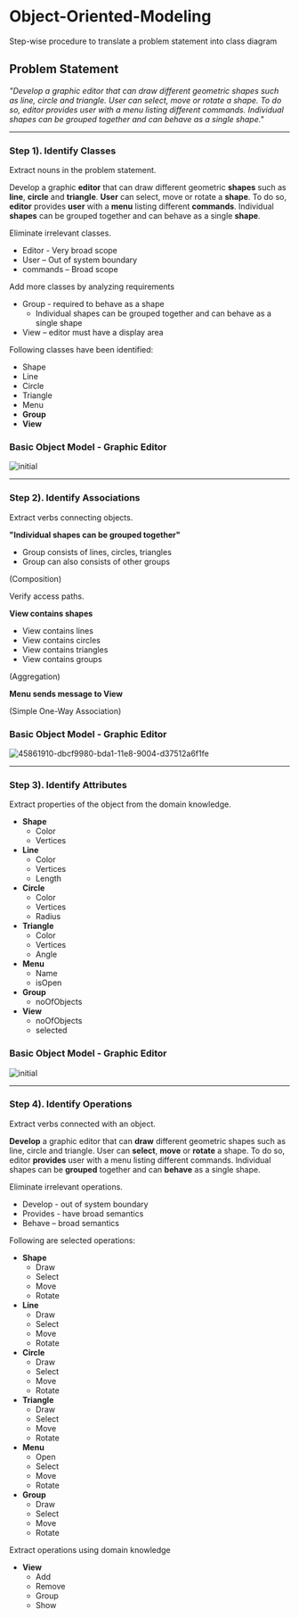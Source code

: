 # Object-Oriented-Modeling
Step-wise procedure to translate a problem statement into class diagram
## Problem Statement
*"Develop a graphic editor that can draw different geometric shapes such as line, circle and triangle. User can select, move or rotate a shape. To do so, editor provides user with a menu listing different commands. Individual shapes can be grouped together and can behave as a single shape."* 

---
### Step 1). Identify Classes
Extract nouns in the problem statement.

Develop a graphic **editor** that can draw different geometric **shapes** such as **line**, **circle** and **triangle**. **User** can select, move or rotate a **shape**. To do so, **editor** provides **user** with a **menu** listing different **commands**. Individual **shapes** can be grouped together and can behave as a single **shape**. 

Eliminate irrelevant classes.
* Editor - Very broad scope
* User – Out of system boundary
* commands – Broad scope

Add more classes by analyzing requirements
* Group - required to behave as a shape
  * Individual shapes can be grouped together and can behave as a single shape
* View – editor must have a display area

Following classes have been identified:
* Shape
* Line
* Circle
* Triangle
* Menu
* **Group**
* **View**
### Basic Object Model - Graphic Editor
![initial](https://user-images.githubusercontent.com/41892175/45860923-6614ff00-bd9c-11e8-87fb-530b0b6dc907.jpg)

---
### Step 2). Identify Associations
Extract verbs connecting objects.

**"Individual shapes can be grouped together"**
* Group consists of lines, circles, triangles
* Group can also consists of other groups

(Composition)

Verify access paths.

**View contains shapes**
* View contains lines
* View contains circles
* View contains triangles
* View contains groups

(Aggregation)

**Menu sends message to View**

(Simple One-Way Association)
### Basic Object Model - Graphic Editor
![45861910-dbcf9980-bda1-11e8-9004-d37512a6f1fe](https://user-images.githubusercontent.com/41892175/45867325-c8c6c480-bdb5-11e8-9e97-c83869ab384d.jpg)

---
### Step 3). Identify Attributes
Extract properties of the object from the domain knowledge.
* **Shape**
  * Color
  * Vertices
* **Line**
  * Color
  * Vertices
  * Length
* **Circle**
  * Color
  * Vertices
  * Radius
* **Triangle**
  * Color
  * Vertices
  * Angle
* **Menu**
  * Name
  * isOpen
* **Group**
  * noOfObjects
* **View**
  * noOfObjects
  * selected
### Basic Object Model - Graphic Editor
![initial](https://user-images.githubusercontent.com/41892175/45867370-e7c55680-bdb5-11e8-8a42-be5fcbee820b.jpg)

---
### Step 4). Identify Operations
Extract verbs connected with an object.

**Develop** a graphic editor that can **draw** different geometric shapes such as line, circle and triangle. User can **select**, **move** or **rotate** a shape. To do so, editor **provides** user with a menu listing different commands. Individual shapes can be **grouped** together and can **behave** as a single shape.

Eliminate irrelevant operations.
* Develop - out of system boundary
* Provides - have broad semantics
* Behave – broad semantics

Following are selected operations:
* **Shape**
  * Draw
  * Select
  * Move
  * Rotate
* **Line**
  * Draw
  * Select
  * Move
  * Rotate
* **Circle**
  * Draw
  * Select
  * Move
  * Rotate
* **Triangle**
  * Draw
  * Select
  * Move
  * Rotate
* **Menu**
  * Open
  * Select
  * Move
  * Rotate
* **Group**
  * Draw
  * Select
  * Move
  * Rotate

Extract operations using domain knowledge
* **View**
  * Add
  * Remove
  * Group
  * Show
